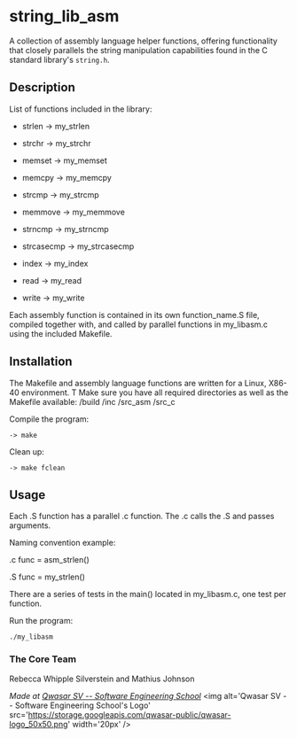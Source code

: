 # string_lib_asm
A collection of assembly language helper functions, offering functionality that closely parallels the string manipulation capabilities found in the C standard library's `string.h`.

## Description
List of functions included in the library:
- strlen      -> my_strlen
- strchr      -> my_strchr
- memset      -> my_memset
- memcpy      -> my_memcpy
- strcmp      -> my_strcmp
- memmove     -> my_memmove

- strncmp     -> my_strncmp
- strcasecmp  -> my_strcasecmp
- index       -> my_index

- read        -> my_read
- write       -> my_write 

Each assembly function is contained in its own function_name.S file, compiled together with, and called by parallel functions in my_libasm.c using the included Makefile.

## Installation
The Makefile and assembly language functions are written for a Linux, X86-40  environment. T
Make sure you have all required directories as well as the Makefile available:
/build
/inc
/src_asm
/src_c

Compile the program:
```
-> make
```
Clean up:
```
-> make fclean
```

## Usage
Each .S function has a parallel .c function. The .c calls the .S and passes arguments.

Naming convention example:

.c func = asm_strlen()

.S func = my_strlen()

There are a series of tests in the main() located in my_libasm.c, one test per function.

Run the program:
```
./my_libasm
```

### The Core Team

Rebecca Whipple Silverstein and Mathius Johnson


<span><i>Made at <a href='https://qwasar.io'>Qwasar SV -- Software Engineering School</a></i></span>
<span><img alt='Qwasar SV -- Software Engineering School's Logo' src='https://storage.googleapis.com/qwasar-public/qwasar-logo_50x50.png' width='20px' /></span>